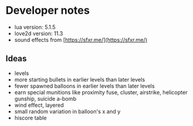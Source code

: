 # Developer notes

- lua version: 5.1.5
- love2d version: 11.3
- sound effects from [https://sfxr.me/](https://sfxr.me/)


## Ideas

- levels
- more starting bullets in earlier levels than later levels
- fewer spawned balloons in earlier levels than later levels
- earn special munitions like proximity fuse, cluster, airstrike, helicopter gunship, suicide a-bomb
- wind effect, layered
- small random variation in balloon's x and y
- hiscore table
